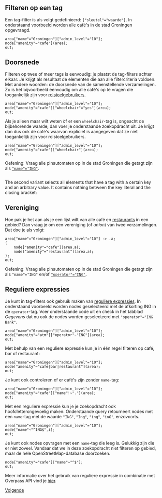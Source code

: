 ## Filteren op een tag
Een tag-filter is als volgt gedefinieerd: ```["sleutel"="waarde"]```. In onderstaand voorbeeld worden alle [café's](http://wiki.openstreetmap.org/wiki/Tag:amenity%3Dcafe) in de stad Groningen opgevraagd.

```
area["name"="Groningen"]["admin_level"="10"];
node["amenity"="cafe"](area);
out;
```

## Doorsnede
Filteren op twee of meer tags is eenvoudig: je plaatst de tag-filters achter elkaar. Je krijgt als resultaat de elementen die aan alle filtercriteria voldoen. Met andere woorden: de doorsnede van de samenstellende verzamelingen. Zo is het bijvoorbeeld eenvoudig om alle café's op te vragen die toegankelijk zijn voor [rolstoelgebruikers](http://wiki.openstreetmap.org/wiki/Key:wheelchair).

```
area["name"="Groningen"]["admin_level"="10"];
node["amenity"="cafe"]["wheelchair"="yes"](area);
out;
```

Als je alleen maar wilt weten òf er een ```wheelchair```-tag is, ongeacht de bijbehorende waarde, dan voer je onderstaande zoekopdracht uit. Je krijgt dan dus ook de café's waarvan expliciet is aangegeven dat ze níet toegankelijk zijn voor rolstoelgebruikers.

```
area["name"="Groningen"]["admin_level"="10"];
node["amenity"="cafe"]["wheelchair"](area);
out;
```

Oefening: Vraag alle pinautomaten op in de stad Groningen die getagt zijn als [```"name"="ING"```](http://wiki.openstreetmap.org/wiki/Key:name).

## 
The second variant selects all elements that have a tag with a certain key and an arbitrary value. It contains nothing between the key literal and the closing bracket:


## Vereniging
Hoe pak je het aan als je een lijst wilt van alle café en [restaurants](http://wiki.openstreetmap.org/wiki/Tag:amenity%3Drestaurant]) in een gebied? Dan vraag je om een vereniging (of _union_) van twee verzamelingen. Dat doe je als volgt:

```
area["name"="Groningen"]["admin_level"="10"] -> .a;
( 
	node["amenity"="cafe"](area.a);
  	node["amenity"="restaurant"](area.a);
);
out;
```

Oefening: Vraag alle pinautomaten op in de stad Groningen die getagt zijn als ```"name"="ING"``` en/of [```"operator"="ING"```](http://wiki.openstreetmap.org/wiki/Key:operator).

## Reguliere expressies
Je kunt in tag-filters ook gebruik maken van [reguliere expressies](https://nl.wikipedia.org/wiki/Reguliere_expressie). In onderstaand voorbeeld worden nodes geselecteerd met de afkorting ING in de ```operator```-tag.
Voer onderstaande code uit en check in het tabblad _Gegevens_ dat nu ook de nodes worden geselecteerd met ```"operator"="ING Bank"```.

```
area["name"="Groningen"]["admin_level"="10"];
node["amenity"="atm"]["operator"~"ING"](area);
out;
```

Met behulp van een reguliere expressie kun je in één regel filteren op café, bar of restaurant: 

```
area["name"="Groningen"]["admin_level"="10"];
node["amenity"~"cafe|bar|restaurant"](area);
out;
```

Je kunt ook controleren of er café's zijn zonder ```name```-tag:

```
area["name"="Groningen"]["admin_level"="10"];
node["amenity"="cafe"]["name"!~"."](area);
out;
```

Met een reguliere expressie kun je je zoekopdracht ook hoofdletterongevoelig maken. Onderstaande query retourneert nodes met een ```name```-tag met de waarde ```"ING"```, ```"Ing"```, ```"ing"```, ```"inG"```, enzovoorts.

```
area["name"="Groningen"]["admin_level"="10"];
node["name"~"^ING$",i];
out;
```

Je kunt ook nodes opvragen met een ```name```-tag die leeg is. Gelukkig zijn die er niet zoveel. Vandaar dat we in deze zoekopdracht niet filteren op gebied, maar de hele OpenStreetMap-database doorzoeken.

```
node["amenity"="cafe"]["name"~"^$"];
out;
```

Meer informatie over het gebruik van reguliere expressie in combinatie met Overpass API vind je [hier](http://wiki.openstreetmap.org/wiki/Overpass_API/Overpass_QL#Value_matches_regular_expression_.28.7E.2C_.21.7E.29).

[Volgende]()